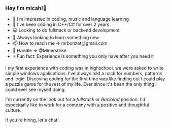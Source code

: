 <h3>Hey I'm micah!👋</h3>
<ul>
  <li>👀 I’m interested in coding, music and language learning</li>
  <li>👾 I’ve been coding in C++/C# for over 2 years</li>
  <li>💻 Looking to do fullstack or backend development</li>
  <li>🌱 Always looking to learn something new</li>
  <li>📫 How to reach me => mrbonzet@gmail.com</li>
  <li>👋 Handle => @Minerstrike</li>
  <li>⚡ Fun fact: Experience is something you only have after you need it</li>
</ul>

I my first experience with coding was in highschool, we were asked to write simple windows applications. I've always had a nack for numbers, patterns and logic. Discoving coding for the first time was like finding out I could play a puzzle game for the rest of my life. Ever since it's been the only thing I could ever see myself doing.

I'm currently on the look out for a <i>fullstack</i> or <em>Backend</em> position. I'd especiqally like to work for a company with a positive and thoughtful culture. 

If you're hiring, let's chat!

<!---
Minerstrike/Minerstrike is a ✨ special ✨ repository because its `README.md` (this file) appears on your GitHub profile.
You can click the Preview link to take a look at your changes.
--->
